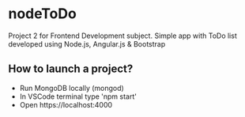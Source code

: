 # nodeToDo
Project 2 for Frontend Development subject. Simple app with ToDo list developed using Node.js, Angular.js  &amp; Bootstrap 

## How to launch a project? 
- Run MongoDB locally (mongod)
- In VSCode terminal type 'npm start' 
- Open https://localhost:4000
